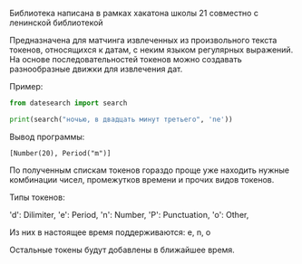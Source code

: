 Библиотека написана в рамках хакатона школы 21 совместно с ленинской библиотекой

Предназначена для матчинга извлеченных из произвольного текста токенов, относящихся к датам, с неким языком регулярных выражений. На основе последовательностей токенов можно создавать разнообразные движки для извлечения дат. 

Пример:


```python
from datesearch import search

print(search("ночью, в двадцать минут третьего", 'ne'))
```

Вывод программы:

```
[Number(20), Period("m")]
```

По полученным спискам токенов гораздо проще уже находить нужные комбинации чисел, промежутков времени и прочих видов токенов.

Типы токенов:

'd': Dilimiter,
'e': Period,
'n': Number,
'P': Punctuation,
'o': Other,


Из них в настоящее время поддерживаются: e, n, o

Остальные токены будут добавлены в ближайшее время.
